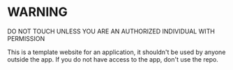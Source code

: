 
# WARNING

DO NOT TOUCH UNLESS YOU ARE AN AUTHORIZED INDIVIDUAL WITH PERMISSION

This is a template website for an application, it shouldn't be used by anyone outside the app.
If you do not have access to the app, don't use the repo.
